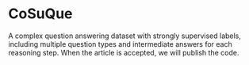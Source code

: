 # CoSuQue
A complex question answering dataset with strongly supervised labels, including multiple question types and intermediate answers for each reasoning step.
When the article is accepted, we will publish the code.
